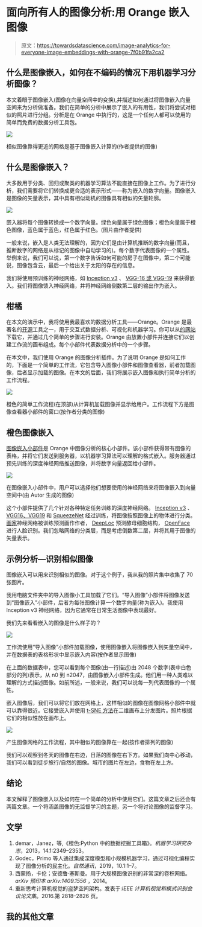 # 面向所有人的图像分析:用 Orange 嵌入图像

> 原文：<https://towardsdatascience.com/image-analytics-for-everyone-image-embeddings-with-orange-7f0b91fa2ca2>

## 什么是图像嵌入，如何在不编码的情况下用机器学习分析图像？

本文着眼于图像嵌入(图像在向量空间中的变换),并描述如何通过将图像嵌入向量空间来为分析做准备。我们在简单的分析中展示了嵌入的有用性，我们将尝试对相似的照片进行分组。分析是在 Orange 中执行的，这是一个任何人都可以使用的简单而免费的数据分析工具包。

![](img/b173ea87038a1c492ec6126767c876cc.png)

相似图像靠得更近的网格是基于图像嵌入计算的(作者提供的图像)

## 什么是图像嵌入？

大多数用于分类、回归或聚类的机器学习算法不能直接在图像上工作。为了进行分析，我们需要将它们转换成更合适的表示形式——称为嵌入的数字向量。图像嵌入是图像的矢量表示，其中具有相似动机的图像具有相似的矢量轮廓。

![](img/aebf851cc81a4304de2f15ebe978f844.png)

嵌入器将每个图像转换成一个数字向量。绿色向量属于绿色图像；橙色向量属于橙色图像，蓝色属于蓝色，红色属于红色。(图片由作者提供)

一般来说，嵌入是人类无法理解的，因为它们是由计算机推断的数字向量(而且，推断数字的网络是从标记的图像中自动学习的)。每个数字代表图像的一个属性。举例来说，我们可以说，第一个数字告诉如何可能的房子在图像中，第二个可能说，图像包含云，最后一个给出关于太阳的存在的信息。

我们将使用预训练的神经网络，如 [Inception v3](https://arxiv.org/abs/1512.00567v3) 、 [VGG-16 或 VGG-19](https://arxiv.org/abs/1409.1556) 来获得嵌入。我们将图像馈入神经网络，并将神经网络倒数第二层的输出作为嵌入。

## 柑橘

在本文的演示中，我将使用我最喜欢的数据分析工具——Orange。Orange 是最著名的[开源](https://github.com/biolab/orange3)工具之一，用于交互式数据分析、可视化和机器学习。你可以从[的网站](http://orangedatamining.com)下载它，并通过几个简单的步骤进行安装。Orange 由放置小部件并连接它们以创建工作流的画布组成。每个小部件代表数据分析中的一个步骤。

在本文中，我们使用 Orange 的图像分析插件。为了说明 Orange 是如何工作的，下面是一个简单的工作流，它包含导入图像小部件和图像查看器，前者加载图像，后者显示加载的图像。在本文的后面，我们将展示嵌入图像和执行简单分析的工作流程。

![](img/1673f8851d511ca558487a560f3e7f3a.png)

橙色的简单工作流程(在顶部)从计算机加载图像并显示给用户。工作流程下方是图像查看器小部件的窗口(按作者分类的图像)

## 橙色图像嵌入

[图像嵌入小部件](https://orangedatamining.com/widget-catalog/image-analytics/imageembedding/)是 Orange 中图像分析的核心小部件。该小部件获得带有图像的表格，并将它们发送到服务器，以机器学习算法可以理解的格式嵌入。服务器通过预先训练的深度神经网络推送图像，并将数字向量返回给小部件。

![](img/6f4bf928895717ec62b6d395706aea57.png)

在图像嵌入小部件中，用户可以选择他们想要使用的神经网络来将图像嵌入到向量空间中(由 Autor 生成的图像)

这个小部件提供了几个针对各种特定任务训练的深度神经网络。 [Inception v3](https://arxiv.org/abs/1512.00567) 、 [VGG16、VGG19](https://arxiv.org/abs/1409.1556) 和 [SqueezeNet](https://arxiv.org/abs/1602.07360) 经过训练，将图像按照图像上的物体进行分类。[画家](https://www.nature.com/articles/s41467-019-12397-x)神经网络被训练预测画作作者， [DeepLoc](https://pubmed.ncbi.nlm.nih.gov/29036616/) 预测酵母细胞结构， [OpenFace](https://ieeexplore.ieee.org/document/8373812) 进行人脸识别。我们忽略网络的分类层，而是考虑倒数第二层，并将其用于图像的矢量表示。

## 示例分析—识别相似图像

图像嵌入可以用来识别相似的图像。对于这个例子，我从我的照片集中收集了 70 张图片。

我用电脑文件夹中的导入图像小工具加载了它们。“导入图像”小部件将图像发送到“图像嵌入”小部件，后者为每张图像计算一个数字向量(称为嵌入)。我使用 Inception v3 神经网络，因为它通常在日常生活图像中表现最好。

我们先来看看嵌入的图像是什么样子的？

![](img/0da1897804df389e08c90588b86ed41e.png)

工作流使用“导入图像”小部件加载图像，使用图像嵌入将图像嵌入到矢量空间中，并在数据表的表格形状中显示嵌入内容(按作者显示图像)

在上面的数据表中，您可以看到每个图像(由一行描述)由 2048 个数字(表中白色部分的列)表示，从 n0 到 n2047，由图像嵌入小部件生成。他们用一种人类难以理解的方式描述图像。如前所述，一般来说，我们可以说每一列代表图像的一个属性。

嵌入图像后，我们可以将它们放在网格上，这样相似的图像在图像网格小部件中就可以靠得很近。它接受嵌入并使用 [t-SNE 方法](https://en.wikipedia.org/wiki/T-distributed_stochastic_neighbor_embedding)在二维画布上分发图片。照片根据它们的相似性放在画布上。

![](img/5c18f44b9a59c873de5991a0ebfbbfde.png)

产生图像网格的工作流程，其中相似的图像靠在一起(按作者排列的图像)

我们可以观察到冬天的图像在右边，日落的图像在右下方。如果我们向中心移动，我们可以看到徒步旅行/自然的图像。城市的图片在左边，食物在左上方。

## 结论

本文解释了图像嵌入以及如何在一个简单的分析中使用它们。这篇文章之后还会有两篇文章。一个将涵盖图像的无监督学习的主题，另一个将讨论图像的监督学习。

## 文学

1.  demar，Janez，等,《橙色:Python 中的数据挖掘工具箱》。*机器学习研究杂志*，2013，14.1:2349–2353。
2.  Godec，Primo 等人通过集成深度模型和小规模机器学习，通过可视化编程实现了图像分析的民主化。*自然通讯*，2019，10.1:1–7。
3.  西蒙扬，卡伦；安德鲁·塞斯曼。用于大规模图像识别的非常深的卷积网络。 *arXiv 预印本 arXiv:1409.1556* ，2014。
4.  重新思考计算机视觉的盗梦空间架构。发表于:*IEEE 计算机视觉和模式识别会议论文集*。2016.第 2818–2826 页。

## 我的其他文章

</keyword-extraction-methods-the-overview-35557350f8bb>  </documents-embeddings-and-text-classification-without-coding-e274b4e191e9>  </graph-embeddings-the-summary-cc6075aba007> 